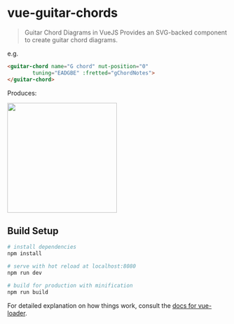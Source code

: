 # vue-guitar-chords

> Guitar Chord Diagrams in VueJS
Provides an SVG-backed component to create guitar chord diagrams.

e.g.
```html
<guitar-chord name="G chord" nut-position="0"
        tuning="EADGBE" :fretted="gChordNotes">
</guitar-chord>
```

Produces:


<img src="https://rawgit.com/matt-snider/6bbdae922572843aff491579cf3bdd61/raw/a7ac0e411a56d54c41b7a74dc5578a6e3a929de2/g-chord.svg" width="250" height="250"/>

## Build Setup

``` bash
# install dependencies
npm install

# serve with hot reload at localhost:8080
npm run dev

# build for production with minification
npm run build
```

For detailed explanation on how things work, consult the [docs for vue-loader](http://vuejs.github.io/vue-loader).
